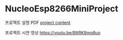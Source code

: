 # NucleoEsp8266MiniProject

프로젝트 설명 PDF
[project content](./project.pdf)

프로젝트 시연 영상
https://youtu.be/BItRK8mq8uo
